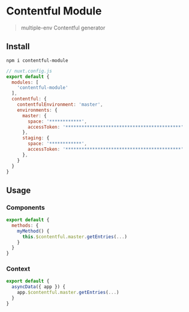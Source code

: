 # Contentful Module

> multiple-env Contentful generator

## Install

`npm i contentful-module`

```js
// nuxt.config.js
export default {
  modules: [
    'contentful-module'
  ],
  contentful: {
    contentfulEnvironment: 'master',
    environments: {
      master: {
        space: '************',
        accessToken: '*******************************************'
      },
      staging: {
        space: '************',
        accessToken: '*******************************************'
      },
    }
  }
}
```

## Usage

### Components

```js
export default {
  methods: {
    myMethod() {
      this.$contentful.master.getEntries(...)
    }
  }
}
```

### Context

```js
export default {
  asyncData({ app }) {
    app.$contentful.master.getEntries(...)
  }
}
```
